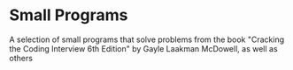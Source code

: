 # Small Programs
A selection of small programs that solve problems from the book "Cracking the Coding Interview 6th Edition" by Gayle Laakman McDowell, as well as others
